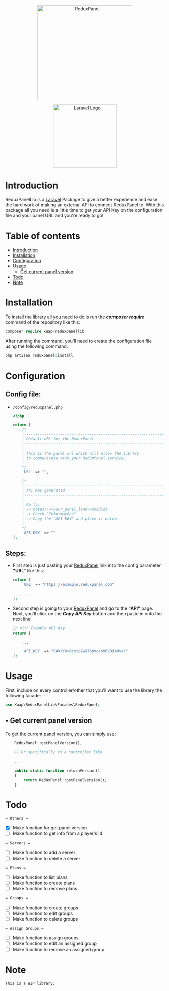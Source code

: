 <center>
<a href="https://reduxpanel.com" target="_blank">
<img src="https://i.imgur.com/tys3mXz.png" alt="ReduxPanel" width=300 />
</a>
<p>

<a href="https://laravel.com" target="_blank">

<img src="https://raw.githubusercontent.com/laravel/art/master/logo-lockup/5%20SVG/2%20CMYK/1%20Full%20Color/laravel-logolockup-cmyk-red.svg" width="200" alt="Laravel Logo">

</a>

</p>

</center>

# Introduction

ReduxPanelLib is a [Laravel](https://laravel.com) Package to give a better experience and ease the hard work of making an external API to connect ReduxPanel to. With this package all you need is a little time to get your API Key on the configuration file and your panel URL and you're ready to go! 


# Table of contents
  - [Introduction](#introduction)
  - [Installation](#installation)
  - [Configuration](#configuration)
  - [Usage](#usage)
    - [Get current panel version](#getpanelcurrentversion)
  - [Todo](#todo)
  - [Note](#note)
  
# Installation
To install the library all you need to do is run the **_composer require_** command of the repository like this:

```php
composer require xuap/reduxpanellib
```

After running the command, you'll need to create the configuration file using the following command:

```php
php artisan reduxpanel:install
```

# Configuration
## Config file:
- ```/config/reduxpanel.php```
    ```php
    <?php

    return [
        /*
        |--------------------------------------------------------------------------
        | Default URL for the ReduxPanel
        |--------------------------------------------------------------------------
        |
        | This is the panel url which will allow the library
        | to communicate with your ReduxPanel service.
        |
        */
        'URL' => "",

        /*
        |--------------------------------------------------------------------------
        | API Key generated
        |--------------------------------------------------------------------------
        |
        | Go to:
        | -> https://<your_panel_link>/modulos
        | -> Check "Informações"
        | -> Copy the "API KEY" and place if below
        |
        */
        'API_KEY' => ""
    ];
    ```

## Steps:
- First step is just pasting your <a href="https://reduxpanel.com" target="_blank">ReduxPanel</a> link into the config parameter **"URL"** like this:
    ```php
    return [
        'URL' => "https://example.reduxpanel.com"

        ...
    ];
    ```
- Second step is going to your <a href="https://reduxpanel.com" target="_blank">ReduxPanel</a> and go to the **"API"** page. Next, you'll click on the **_Copy API Key_** button and then paste in onto the next line:
    ```php
    // With Example API Key
    return [

        ...

        'API_KEY' => "PAkKYXvOjstpZwX76pVqaoV6VDi4Hvec"
    ];
    ```

# Usage
First, include on every controller/other that you'll want to use the library the following facade:
```php
use Xuap\ReduxPanelLib\Facades\ReduxPanel;
```

## <p id="getpanelcurrentversion">- Get current panel version</p>
To get the current panel version, you can simply use:
```php
    ReduxPanel::getPanelVersion();

    // Or specifically in a controller like

    ...

    public static function returnVersion()
    {
        return ReduxPanel::getPanelVersion();
    }
```


# Todo
```= Others =```
- [X] ~~Make function for get panel version~~
- [ ] Make function to get info from a player's id

```= Servers =```
- [ ] Make function to add a server
- [ ] Make function to delete a server

```= Plans =```
- [ ] Make function to list plans
- [ ] Make function to create plans
- [ ] Make function to remove plans

```= Groups =```
- [ ] Make function to create groups
- [ ] Make function to edit groups
- [ ] Make function to delete groups

```= Assign Groups =```
- [ ] Make function to assign groups
- [ ] Make function to edit an assigned group 
- [ ] Make function to remove an assigned group 

# Note
    This is a WIP library.